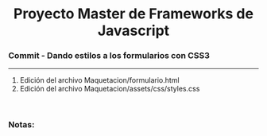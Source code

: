 

<h1 align="center">Proyecto Master de Frameworks de Javascript</h1>
<h3><b>Commit -</b> <strong>Dando estilos a los formularios con CSS3</strong></h3>
<hr>
<ol>
  <li>Edición del archivo Maquetacion/formulario.html</li>
  <li>Edición del archivo Maquetacion/assets/css/styles.css</li>
</ol>

<br>

<!-- Notas -->
<h3><b>Notas:</b></h3>
<ul>
  
</ul>

<em></em>
